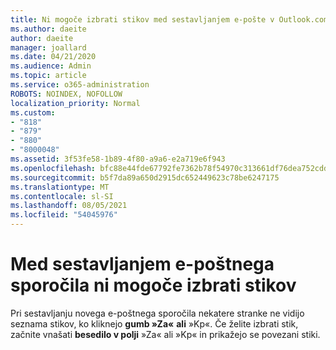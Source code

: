```yaml
---
title: Ni mogoče izbrati stikov med sestavljanjem e-pošte v Outlook.com
ms.author: daeite
author: daeite
manager: joallard
ms.date: 04/21/2020
ms.audience: Admin
ms.topic: article
ms.service: o365-administration
ROBOTS: NOINDEX, NOFOLLOW
localization_priority: Normal
ms.custom:
- "818"
- "879"
- "880"
- "8000048"
ms.assetid: 3f53fe58-1b89-4f80-a9a6-e2a719e6f943
ms.openlocfilehash: bfc88e44fde67792fe7362b78f54970c313661df76dea752cdd85fd03802d290
ms.sourcegitcommit: b5f7da89a650d2915dc652449623c78be6247175
ms.translationtype: MT
ms.contentlocale: sl-SI
ms.lasthandoff: 08/05/2021
ms.locfileid: "54045976"
---
```

# <a name="cant-select-contacts-when-composing-email"></a>Med sestavljanjem e-poštnega sporočila ni mogoče izbrati stikov

Pri sestavljanju novega e-poštnega sporočila nekatere stranke ne vidijo seznama stikov, ko kliknejo **gumb »Za«** **ali** »Kp«. Če želite izbrati stik, začnite vnašati **besedilo v polji** »Za« ali »Kp« in prikažejo se povezani stiki. 
